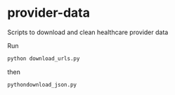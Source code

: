 # provider-data
Scripts to download and clean healthcare provider data

Run 
```bash
python download_urls.py
```
then
```
pythondownload_json.py
```
